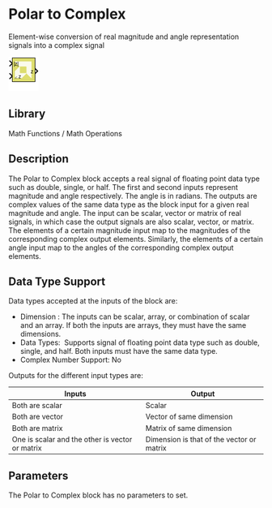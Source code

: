 # Polar to Complex

Element-wise conversion of real magnitude and angle representation
signals into a complex signal

![](./Images/block.png)

## Library

Math Functions / Math Operations

## Description

The Polar to Complex block accepts a real signal of floating point data
type such as double, single, or half. The first and second
inputs represent magnitude and angle respectively. The angle is in
radians. The outputs are complex values of the same data type as the
block input for a given real magnitude and angle. The input can
be scalar, vector or matrix of real signals, in which case the output
signals are also scalar, vector, or matrix. The elements of a certain
magnitude input map to the magnitudes of the corresponding complex
output elements. Similarly, the elements of a certain angle input map to
the angles of the corresponding complex output elements.

## Data Type Support

Data types accepted at the inputs of the block are:

- Dimension : The inputs can be scalar, array, or combination of scalar
  and an array. If both the inputs are arrays, they must have the same
  dimensions.
- Data Types:  Supports signal of floating point data type such
  as double, single, and half. Both inputs must have the same data type.
- Complex Number Support: No

Outputs for the different input types are:

| Inputs                                          | Output                                    |
|-------------------------------------------------|-------------------------------------------|
| Both are scalar                                 | Scalar                                    |
| Both are vector                                 | Vector of same dimension                  |
| Both are matrix                                 | Matrix of same dimension                  |
| One is scalar and the other is vector or matrix | Dimension is that of the vector or matrix |


## Parameters

The Polar to Complex block has no parameters to set.
